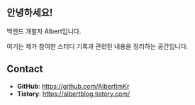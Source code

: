 ## 안녕하세요!

백엔드 개발자 Albert입니다.

여기는 제가 참여한 스터디 기록과 관련된 내용을 정리하는 공간입니다.

## Contact

- **GitHub**: https://github.com/AlbertImKr
- **Tistory**: https://albertblog.tistory.com/
